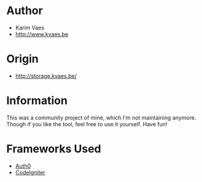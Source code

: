 Author
======
* Karim Vaes
* http://www.kvaes.be

Origin
======
* http://storage.kvaes.be/

Information
===========
This was a community project of mine, which I'm not maintaining anymore. Though if you like the tool, feel free to use it yourself. Have fun!

Frameworks Used
===============
* [Auth0](https://auth0.com/)
* [CodeIgniter](https://www.codeigniter.com/)